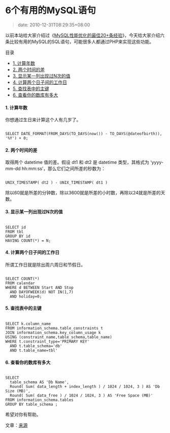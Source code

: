 # 6个有用的MySQL语句
>date: 2010-12-31T08:29:35+08:00


以前本站给大家介绍过《[MySQL性能优化的最佳20+条经验](/2009/MySQL%E6%80%A7%E8%83%BD%E4%BC%98%E5%8C%96%E7%9A%84%E6%9C%80%E4%BD%B320%2B%E6%9D%A1%E7%BB%8F%E9%AA%8C.md)》，今天给大家介绍六条比较有用的MySQL的SQL语句，可能很多人都通过PHP来实现这些功能。




目录



* [1. 计算年数](#1_%E8%AE%A1%E7%AE%97%E5%B9%B4%E6%95%B0 "1. 计算年数")
* [2. 两个时间的差](#2_%E4%B8%A4%E4%B8%AA%E6%97%B6%E9%97%B4%E7%9A%84%E5%B7%AE "2. 两个时间的差")
* [3. 显示某一列出现过N次的值](#3_%E6%98%BE%E7%A4%BA%E6%9F%90%E4%B8%80%E5%88%97%E5%87%BA%E7%8E%B0%E8%BF%87N%E6%AC%A1%E7%9A%84%E5%80%BC "3. 显示某一列出现过N次的值")
* [4. 计算两个日子间的工作日](#4_%E8%AE%A1%E7%AE%97%E4%B8%A4%E4%B8%AA%E6%97%A5%E5%AD%90%E9%97%B4%E7%9A%84%E5%B7%A5%E4%BD%9C%E6%97%A5 "4. 计算两个日子间的工作日")
* [5. 查找表中的主键](#5_%E6%9F%A5%E6%89%BE%E8%A1%A8%E4%B8%AD%E7%9A%84%E4%B8%BB%E9%94%AE "5. 查找表中的主键")
* [6. 查看你的数库有多大](#6_%E6%9F%A5%E7%9C%8B%E4%BD%A0%E7%9A%84%E6%95%B0%E5%BA%93%E6%9C%89%E5%A4%9A%E5%A4%A7 "6. 查看你的数库有多大")

#### 1. 计算年数


你想通过生日来计算这个人有几岁了。



```

SELECT DATE_FORMAT(FROM_DAYS(TO_DAYS(now()) - TO_DAYS(@dateofbirth)), '%Y') + 0;

```

#### 2. 两个时间的差


取得两个 datetime 值的差。假设 dt1 和 dt2 是 datetime 类型，其格式为 ‘yyyy-mm-dd hh:mm:ss’，那么它们之间所差的秒数为：



```

UNIX_TIMESTAMP( dt2 ) - UNIX_TIMESTAMP( dt1 )

```

除以60就是所差的分钟数，除以3600就是所差的小时数，再除以24就是所差的天数。


#### 3. 显示某一列出现过N次的值



```

SELECT id
FROM tbl
GROUP BY id
HAVING COUNT(*) = N;

```


#### 4. 计算两个日子间的工作日


所谓工作日就是除出周六周日和节假日。



```

SELECT COUNT(*)
FROM calendar
WHERE d BETWEEN Start AND Stop
  AND DAYOFWEEK(d) NOT IN(1,7)
  AND holiday=0;

```

#### 5. 查找表中的主键



```

SELECT k.column_name
FROM information_schema.table_constraints t
JOIN information_schema.key_column_usage k
USING (constraint_name,table_schema,table_name)
WHERE t.constraint_type='PRIMARY KEY'
  AND t.table_schema='db'
  AND t.table_name=tbl'

```

#### 6. 查看你的数库有多大



```

SELECT
  table_schema AS 'Db Name',
  Round( Sum( data_length + index_length ) / 1024 / 1024, 3 ) AS 'Db Size (MB)',
  Round( Sum( data_free ) / 1024 / 1024, 3 ) AS 'Free Space (MB)'
FROM information_schema.tables
GROUP BY table_schema ;

```

希望对你有帮助。


文章：[来源](http://www.codeforest.net/6-useful-mysql-queries)


